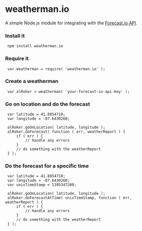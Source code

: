 weatherman.io
===============

A simple Node.js module for integrating with the [Forecast.io API](https://developer.forecast.io/).

### Install it

```
 npm install weatherman.io
```

### Require it
```
 var weatherman = require( 'weatherman.io' );
```

### Create a weatherman

```
 var alRoker = weatherman( 'your-forecast-io-api-key' );
```

### Go on location and do the forecast

```
 var latitude = 41.8854710;
 var longitude = -87.6430260;

 alRoker.goOnLocation( latitude, longitude );
 alRoker.doForecast( function ( err, weatherReport ) {
     if ( err ) {
         // handle any errors
     }
     // do something with the weatherReport
 } );
```

### Do the forecast for a specific time

```
 var latitude = 41.8854710;
 var longitude = -87.6430260;
 var unixTimeStamp = 1395347280;

 alRoker.goOnLocation( latitude, longitude );
 alRoker.doForecastAtTime( unixTimeStamp, function ( err, weatherReport ) {
     if ( err ) {
         // handle any errors
     }
     // do something with the weatherReport
 } );
```
